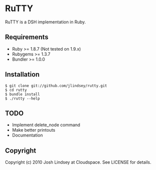 RuTTY
=====

RuTTY is a DSH implementation in Ruby.

Requirements
------------

* Ruby >= 1.8.7 (Not tested on 1.9.x)
* Rubygems >= 1.3.7
* Bundler >= 1.0.0

Installation
------------

	$ git clone git://github.com/jlindsey/rutty.git
	$ cd rutty
	$ bundle install
	$ ./rutty --help

TODO
----

* Implement delete_node command
* Make better printouts
* Documentation

Copyright
---------

Copyright (c) 2010 Josh Lindsey at Cloudspace. See LICENSE for details.